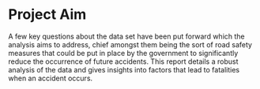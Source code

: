 # Project Aim
A few key questions about the data set have been put forward which the analysis aims to address, 
chief amongst them being the sort of road safety measures that could be put in place by the government to significantly reduce the occurrence of future accidents. 
This report details a robust analysis of the data and gives insights into factors that lead to fatalities when an accident occurs.

